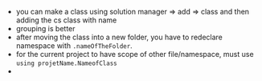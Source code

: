- you can make a class using solution manager => add => class and then adding the cs class with name
- grouping is better
- after moving the class into a new folder, you have to redeclare namespace with `.nameOfTheFolder`.
- for the current project to have scope of other file/namespace, must use `using projetName.NameofClass`
- 